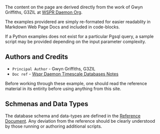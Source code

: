 The content on the page are derived directly from the work of 
Gwyn Griffiths, G3ZIL at [WSPR Daemon Org][]. 

The examples providered are simply re-formated for easier readablity
in Markdown Web Page Docs and included in code-blocks.

If a Python examples does not exist for a particular Pgsql query, 
a sample script may be provided depending on the input parameter
complexity.

## Authors and Credits

* `Principal Author` - Gwyn Griffiths, G3ZIL
* `Doc ref` - [Wspr Daemon Timescale Databases Notes]

Before working through these example, one should read the reference
material in its entirity before using anything from this site.

## Schmenas and Data Types

The database schema and data-types are defined in the [Reference Document](#authors-and-credits). Any
deviation from the reference should be clearly understood by those running or authoring additional scripts.

[WSPR Daemon Org]: http://wsprdaemon.org/
[Wspr Daemon Timescale Databases Notes]: https://groups.io/g/wsprdaemon/message/53